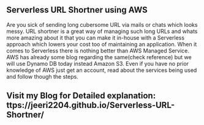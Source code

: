 ## Serverless URL Shortner using AWS

Are you sick of sending long cubersome URL via mails or chats which looks messy. URL shortner is a great way of managing such long URLs and whats more amazing about it that you can make it in-house with a Serverless approach which lowers your cost too of maintaining an application. When it comes to Serverless there is nothing better than AWS Managed Service. AWS has already some blog regarding the same(check reference) but we will use Dynamo DB today instead Amazon S3. Even if you have no prior knowledge of AWS just get an account, read about the services being used and follow though the steps.


## Visit my Blog for Detailed explanation: ttps://jeeri2204.github.io/Serverless-URL-Shortner/


